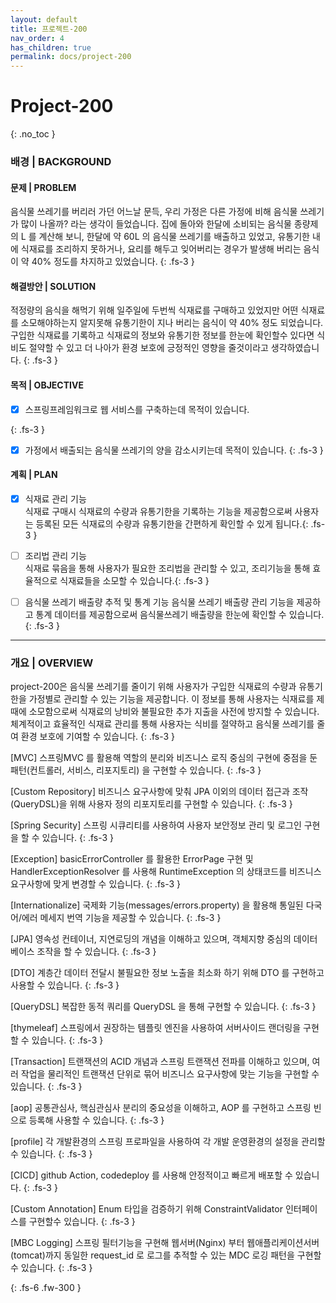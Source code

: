 ```yaml
---
layout: default
title: 프로젝트-200
nav_order: 4
has_children: true
permalink: docs/project-200
---
```


# Project-200
{: .no_toc }

### 배경 | BACKGROUND

#### 문제 | PROBLEM
음식물 쓰레기를 버리러 가던 어느날 문득, 우리 가정은 다른 가정에 비해 음식물 쓰레기가 많이 나올까? 라는 생각이 들었습니다. 집에 돌아와 한달에 소비되는 음식물 종량제의 L 를 계산해 보니, 한달에 약 60L 의 음식물 쓰레기를 배출하고 있었고, 유통기한 내에 식재료를 조리하지 못하거나, 요리를 해두고 잊어버리는 경우가 발생해 버리는 음식이 약 40% 정도를  차지하고 있었습니다.
{: .fs-3 }
#### 해결방안 | SOLUTION
적정량의 음식을 해먹기 위해 일주일에 두번씩 식재료를 구매하고 있었지만 어떤 식재료를 소모해야하는지 알지못해 유통기한이 지나 버리는 음식이 약 40% 정도 되었습니다. 구입한 식재료를 기록하고 식재료의 정보와 유통기한 정보를 한눈에 확인할수 있다면 식비도 절약할 수 있고 더 나아가 환경 보호에 긍정적인 영향을 줄것이라고 생각하였습니다.
{: .fs-3 }

#### 목적 | OBJECTIVE
- [x] 스프링프레임워크로 웹 서비스를 구축하는데 목적이 있습니다.

{: .fs-3 }
- [x] 가정에서 배출되는 음식물 쓰레기의 양을 감소시키는데 목적이 있습니다.
{: .fs-3 }

#### 계획 | PLAN
- [x] 식재료 관리 기능  
식재료 구매시 식재료의 수량과 유통기한을 기록하는 기능을 제공함으로써 사용자는 등록된 모든 식재료의 수량과 유통기한을 간편하게 확인할 수 있게 됩니다.{: .fs-3 }

- [ ] 조리법 관리 기능  
식재료 묶음을 통해 사용자가 필요한 조리법을 관리할 수 있고, 조리기능을 통해 효율적으로 식재료들을 소모할 수 있습니다.{: .fs-3 }

- [ ] 음식물 쓰레기 배출량 추적 및 통계 기능 
음식물 쓰레기 배출량 관리 기능을 제공하고 통계 데이터를 제공함으로써 음식물쓰레기 배출량을 한눈에 확인할 수 있습니다.{: .fs-3 }
----


### 개요 | OVERVIEW

project-200은 음식물 쓰레기를 줄이기 위해 사용자가 구입한 식재료의 수량과 유통기한을 가정별로 관리할 수 있는 기능을 제공합니다. 이 정보를 통해 사용자는 식재료를 제때에 소모함으로써 식재료의 낭비와 불필요한 추가 지출을 사전에 방지할 수 있습니다. 체계적이고 효율적인 식재료 관리를 통해 사용자는 식비를 절약하고 음식물 쓰레기를 줄여 환경 보호에 기여할 수 있습니다.
{: .fs-3 }

[MVC] 스프링MVC 를 활용해 역할의 분리와 비즈니스 로직 중심의 구현에 중점을 둔 패턴(컨트롤러, 서비스, 리포지토리) 을 구현할 수 있습니다.
{: .fs-3 }

[Custom Repository] 비즈니스 요구사항에 맞춰 JPA 이외의 데이터 접근과 조작(QueryDSL)을 위해 사용자 정의 리포지토리를 구현할 수 있습니다.
{: .fs-3 }

[Spring Security] 스프링 시큐리티를 사용하여 사용자 보안정보 관리 및 로그인 구현을 할 수 있습니다.
{: .fs-3 }

[Exception] basicErrorController 를 활용한 ErrorPage 구현 및 HandlerExceptionResolver 를 사용해 RuntimeException 의 상태코드를 비즈니스 요구사항에 맞게 변경할 수 있습니다.
{: .fs-3 }

[Internationalize] 국제화 기능(messages/errors.property) 을 활용해  통일된 다국어/에러 메세지 번역 기능을 제공할 수 있습니다.
{: .fs-3 }

[JPA] 영속성 컨테이너, 지연로딩의 개념을 이해하고 있으며, 객체지향 중심의 데이터베이스 조작을 할 수 있습니다.
{: .fs-3 }

[DTO] 계층간 데이터 전달시 불필요한 정보 노출을 최소화 하기 위해 DTO 를 구현하고 사용할 수 있습니다.
{: .fs-3 }

[QueryDSL] 복잡한 동적 쿼리를 QueryDSL 을 통해 구현할 수 있습니다.
{: .fs-3 }

[thymeleaf] 스프링에서 권장하는 템플릿 엔진을 사용하여 서버사이드 랜더링을 구현할 수 있습니다.
{: .fs-3 }

[Transaction] 트랜잭션의 ACID 개념과 스프링 트랜잭션 전파를 이해하고 있으며, 여러 작업을 물리적인 트랜잭션 단위로 묶어 비즈니스 요구사항에 맞는 기능을 구현할 수 있습니다.
{: .fs-3 }

[aop] 공통관심사, 핵심관심사 분리의 중요성을 이해하고, AOP 를 구현하고 스프링 빈으로 등록해 사용할 수 있습니다.
{: .fs-3 }

[profile] 각 개발환경의 스프링 프로파일을 사용하여 각 개발 운영환경의 설정을 관리할 수 있습니다.
{: .fs-3 }

[CICD] github Action, codedeploy 를 사용해 안정적이고 빠르게 배포할 수 있습니다.
{: .fs-3 }

[Custom Annotation] Enum 타입을 검증하기 위해 ConstraintValidator 인터페이스를 구현할수 있습니다.
{: .fs-3 }

[MBC Logging] 스프링 필터기능을 구현해 웹서버(Nginx) 부터 웹애플리케이션서버(tomcat)까지 동일한 request_id 로 로그를 추적할 수 있는 MDC 로깅 패턴을 구현할 수 있습니다.
{: .fs-3 }

{: .fs-6 .fw-300 }
